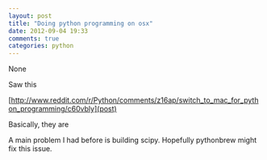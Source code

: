 ```yaml
---
layout: post
title: "Doing python programming on osx"
date: 2012-09-04 19:33
comments: true
categories: python
---
```


None


Saw this 

[http://www.reddit.com/r/Python/comments/z16ap/switch_to_mac_for_python_programming/c60vbly](post)


Basically, they are


A main problem I had before is building scipy. Hopefully pythonbrew might fix this issue.

